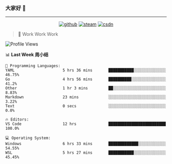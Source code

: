 ### 大家好 👋

___

<p align="center">
  <a href="https://bigkjp97.github.io/"><img src="https://img.shields.io/badge/-GitPage-lightgrey" alt="github"></a>
  <a href="https://steamcommunity.com/id/bigkjp/"><img src="https://img.shields.io/badge/-Steam-black" alt="steam"></a>
  <a href="https://blog.csdn.net/qq_38986088"><img src="https://img.shields.io/badge/CSDN-cf000e" alt="csdn"></a>
</p>

> 🧟 Work Work Work

<!--START_SECTION:kjp readme-->
![Profile Views](http://img.shields.io/badge/Mi%20Amigos%E2%99%82%EF%B8%8F-0-ff69b4)

📊 **Last Week 周小结** 

```text
💬 Programming Languages: 
YAML                     5 hrs 36 mins       ███████████░░░░░░░░░░░░░░   46.75% 
Go                       4 hrs 56 mins       ██████████░░░░░░░░░░░░░░░   41.2% 
Other                    1 hr 3 mins         ██░░░░░░░░░░░░░░░░░░░░░░░   8.83% 
Markdown                 23 mins             ░░░░░░░░░░░░░░░░░░░░░░░░░   3.22% 
Text                     0 secs              ░░░░░░░░░░░░░░░░░░░░░░░░░   0.0%

🔥 Editors: 
VS Code                  12 hrs              █████████████████████████   100.0%

💻 Operating System: 
Windows                  6 hrs 33 mins       █████████████░░░░░░░░░░░░   54.55% 
WSL                      5 hrs 27 mins       ███████████░░░░░░░░░░░░░░   45.45%

```


<!--END_SECTION:kjp readme-->

<!--
**bigkjp97/bigkjp97** is a ✨ _special_ ✨ repository because its `README.md` (this file) appears on your GitHub profile.

Here are some ideas to get you started:

- 🔭 I’m currently working on ...
- 🌱 I’m currently learning ...
- 👯 I’m looking to collaborate on ...
- 🤔 I’m looking for help with ...
- 💬 Ask me about ...
- 📫 How to reach me: ...
- 😄 Pronouns: ...
- ⚡ Fun fact: ... -->

